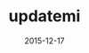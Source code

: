 ---
layout: site
title: "updatemi"
date: 2015-12-17
categories: [community]
version: 1.5.11
major: 1
minor: 5
patch: 11
slug: updatemi
link: https://www.updatemi.com/
submitter: lpolepeddi
permalink: /sites/:slug
---